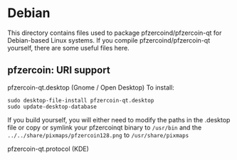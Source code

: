 
Debian
====================
This directory contains files used to package pfzercoind/pfzercoin-qt
for Debian-based Linux systems. If you compile pfzercoind/pfzercoin-qt yourself, there are some useful files here.

## pfzercoin: URI support ##


pfzercoin-qt.desktop  (Gnome / Open Desktop)
To install:

	sudo desktop-file-install pfzercoin-qt.desktop
	sudo update-desktop-database

If you build yourself, you will either need to modify the paths in
the .desktop file or copy or symlink your pfzercoinqt binary to `/usr/bin`
and the `../../share/pixmaps/pfzercoin128.png` to `/usr/share/pixmaps`

pfzercoin-qt.protocol (KDE)

